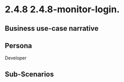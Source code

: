 # 2.4.8 2.4.8-monitor-login. 

## Business use-case narrative


## Persona
Developer

## Sub-Scenarios

